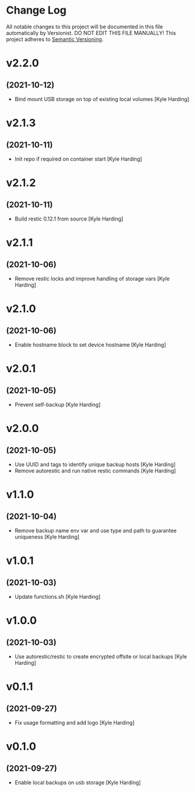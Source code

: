 # Change Log

All notable changes to this project will be documented in this file
automatically by Versionist. DO NOT EDIT THIS FILE MANUALLY!
This project adheres to [Semantic Versioning](http://semver.org/).

# v2.2.0
## (2021-10-12)

* Bind mount USB storage on top of existing local volumes [Kyle Harding]

# v2.1.3
## (2021-10-11)

* Init repo if required on container start [Kyle Harding]

# v2.1.2
## (2021-10-11)

* Build restic 0.12.1 from source [Kyle Harding]

# v2.1.1
## (2021-10-06)

* Remove restic locks and improve handling of storage vars [Kyle Harding]

# v2.1.0
## (2021-10-06)

* Enable hostname block to set device hostname [Kyle Harding]

# v2.0.1
## (2021-10-05)

* Prevent self-backup [Kyle Harding]

# v2.0.0
## (2021-10-05)

* Use UUID and tags to identify unique backup hosts [Kyle Harding]
* Remove autorestic and run native restic commands [Kyle Harding]

# v1.1.0
## (2021-10-04)

* Remove backup name env var and use type and path to guarantee uniqueness [Kyle Harding]

# v1.0.1
## (2021-10-03)

* Update functions.sh [Kyle Harding]

# v1.0.0
## (2021-10-03)

* Use autorestic/restic to create encrypted offsite or local backups [Kyle Harding]

# v0.1.1
## (2021-09-27)

* Fix usage formatting and add logo [Kyle Harding]

# v0.1.0
## (2021-09-27)

* Enable local backups on usb storage [Kyle Harding]
